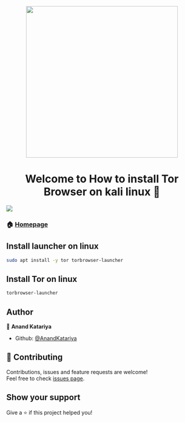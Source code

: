 <p align="center"><img src="https://www.pandasecurity.com/en/mediacenter/src/uploads/2019/10/tor-header-blog.gif" hight='400' width= '400' align='center'/>
  
<h1 align="center">Welcome to How to install Tor Browser on kali linux 👋</h1>
<p>
  <img src="https://img.shields.io/badge/version-0.1-blue.svg?cacheSeconds=2592000" />
</p>

### 🏠 [Homepage](https://github.com/AnandKatariya?tab=repositories)


## Install launcher on linux
```sh
sudo apt install -y tor torbrowser-launcher
```

## Install Tor on linux
```sh
torbrowser-launcher
```

## Author

👤 **Anand Katariya**
* Github: [@AnandKatariya](https://github.com/AnandKatariya)

## 🤝 Contributing

Contributions, issues and feature requests are welcome!<br />Feel free to check [issues page](https://github.com/AnandKatariya/How-To-Install-Tor-Browser-On-Kali-Linux/issues).

## Show your support

Give a ⭐️ if this project helped you! <br>

